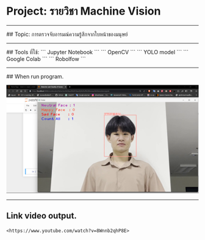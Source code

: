 # Project: รายวิชา Machine Vision
<hr/>
## Topic: การตรวจจับอารมณ์ความรู้สึกจากใบหน้าของมนุษย์
<hr/>
## Tools ที่ใช้:
    ```
    Jupyter Notebook
    ```
    ```
    OpenCV
    ```
    ```
    YOLO model
    ```
    ```
    Google Colab
    ```
    ```
    Robolfow
    ```
<hr/>
## When run program.

![Tux, the Linux mascot](\image\photo-output-when-run-this-code.png)

<hr/>

## Link video output.
    <https://www.youtube.com/watch?v=8Wnnb2qhP8E>

    
